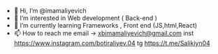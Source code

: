 - 👋 Hi, I’m @imamaliyevich
- 👀 I’m interested in Web development ( Back-end )
- 🌱 I’m currently learning Frameworks , Front end (JS,html,React)
- 📫 How to reach me email -> xbimamaliyevich@gmail.com
        inst   https://www.instagram.com/botiraliyev.04   tg   https://t.me/Salikiyn04
<!---
imamaliyevich/imamaliyevich is a ✨ special ✨ repository because its `README.md` (this file) appears on your GitHub profile.
You can click the Preview link to take a look at your changes.
--->
